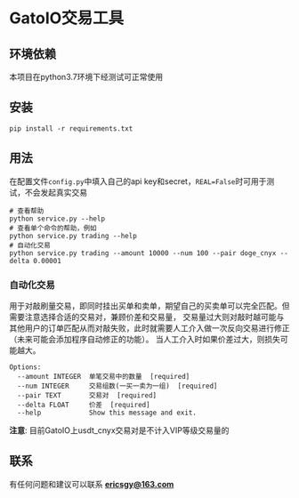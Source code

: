 # GatoIO交易工具

## 环境依赖
本项目在python3.7环境下经测试可正常使用

## 安装
```shell
pip install -r requirements.txt
```

## 用法
在配置文件`config.py`中填入自己的api key和secret，`REAL=False`时可用于测试，不会发起真实交易

```shell
# 查看帮助
python service.py --help
# 查看单个命令的帮助，例如
python service.py trading --help
# 自动化交易
python service.py trading --amount 10000 --num 100 --pair doge_cnyx --delta 0.00001
```

### 自动化交易
用于对敲刷量交易，即同时挂出买单和卖单，期望自己的买卖单可以完全匹配。但需要注意选择合适的交易对，兼顾价差和交易量，
交易量过大则对敲时越可能与其他用户的订单匹配从而对敲失败，此时就需要人工介入做一次反向交易进行修正（未来可能会添加程序自动修正的功能）。
当人工介入时如果价差过大，则损失可能越大。

```shell
Options:
  --amount INTEGER  单笔交易中的数量  [required]
  --num INTEGER     交易组数(一买一卖为一组)  [required]
  --pair TEXT       交易对  [required]
  --delta FLOAT     价差  [required]
  --help            Show this message and exit.
```

**注意**: 目前GatoIO上usdt_cnyx交易对是不计入VIP等级交易量的

## 联系
有任何问题和建议可以联系 **ericsgy@163.com**